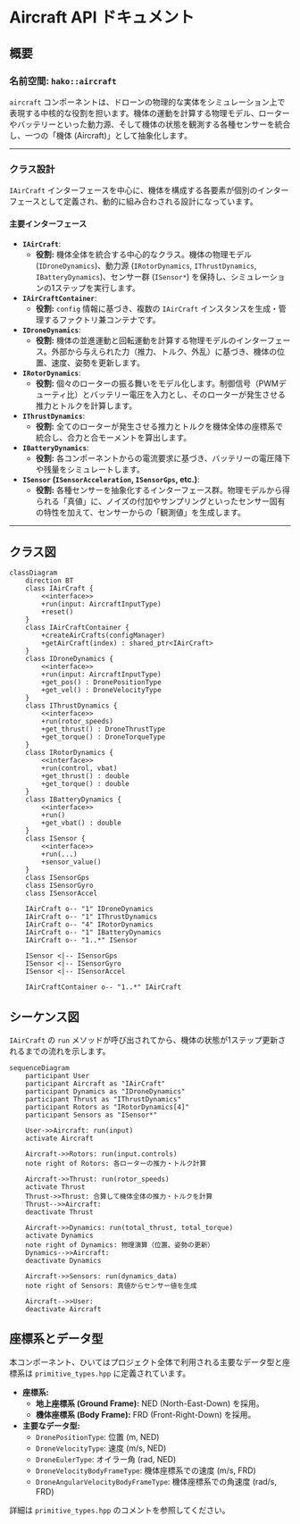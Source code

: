 # Aircraft API ドキュメント

## 概要

### 名前空間: `hako::aircraft`

`aircraft` コンポーネントは、ドローンの物理的な実体をシミュレーション上で表現する中核的な役割を担います。機体の運動を計算する物理モデル、ローターやバッテリーといった動力源、そして機体の状態を観測する各種センサーを統合し、一つの「機体 (Aircraft)」として抽象化します。

---

### クラス設計

`IAirCraft` インターフェースを中心に、機体を構成する各要素が個別のインターフェースとして定義され、動的に組み合わされる設計になっています。

#### **主要インターフェース**

-   **`IAirCraft`**:
    -   **役割:** 機体全体を統合する中心的なクラス。機体の物理モデル (`IDroneDynamics`)、動力源 (`IRotorDynamics`, `IThrustDynamics`, `IBatteryDynamics`)、センサー群 (`ISensor*`) を保持し、シミュレーションの1ステップを実行します。
-   **`IAirCraftContainer`**:
    -   **役割:** `config` 情報に基づき、複数の `IAirCraft` インスタンスを生成・管理するファクトリ兼コンテナです。
-   **`IDroneDynamics`**:
    -   **役割:** 機体の並進運動と回転運動を計算する物理モデルのインターフェース。外部から与えられた力（推力、トルク、外乱）に基づき、機体の位置、速度、姿勢を更新します。
-   **`IRotorDynamics`**:
    -   **役割:** 個々のローターの振る舞いをモデル化します。制御信号（PWMデューティ比）とバッテリー電圧を入力とし、そのローターが発生させる推力とトルクを計算します。
-   **`IThrustDynamics`**:
    -   **役割:** 全てのローターが発生させる推力とトルクを機体全体の座標系で統合し、合力と合モーメントを算出します。
-   **`IBatteryDynamics`**:
    -   **役割:** 各コンポーネントからの電流要求に基づき、バッテリーの電圧降下や残量をシミュレートします。
-   **`ISensor` (`ISensorAcceleration`, `ISensorGps`, etc.)**:
    -   **役割:** 各種センサーを抽象化するインターフェース群。物理モデルから得られる「真値」に、ノイズの付加やサンプリングといったセンサー固有の特性を加えて、センサーからの「観測値」を生成します。

---

## クラス図

```mermaid
classDiagram
    direction BT
    class IAirCraft {
        <<interface>>
        +run(input: AircraftInputType)
        +reset()
    }
    class IAirCraftContainer {
        +createAirCrafts(configManager)
        +getAirCraft(index) : shared_ptr<IAirCraft>
    }
    class IDroneDynamics {
        <<interface>>
        +run(input: AircraftInputType)
        +get_pos() : DronePositionType
        +get_vel() : DroneVelocityType
    }
    class IThrustDynamics {
        <<interface>>
        +run(rotor_speeds)
        +get_thrust() : DroneThrustType
        +get_torque() : DroneTorqueType
    }
    class IRotorDynamics {
        <<interface>>
        +run(control, vbat)
        +get_thrust() : double
        +get_torque() : double
    }
    class IBatteryDynamics {
        <<interface>>
        +run()
        +get_vbat() : double
    }
    class ISensor {
        <<interface>>
        +run(...)
        +sensor_value()
    }
    class ISensorGps
    class ISensorGyro
    class ISensorAccel

    IAirCraft o-- "1" IDroneDynamics
    IAirCraft o-- "1" IThrustDynamics
    IAirCraft o-- "4" IRotorDynamics
    IAirCraft o-- "1" IBatteryDynamics
    IAirCraft o-- "1..*" ISensor

    ISensor <|-- ISensorGps
    ISensor <|-- ISensorGyro
    ISensor <|-- ISensorAccel

    IAirCraftContainer o-- "1..*" IAirCraft
```

## シーケンス図

`IAirCraft` の `run` メソッドが呼び出されてから、機体の状態が1ステップ更新されるまでの流れを示します。

```mermaid
sequenceDiagram
    participant User
    participant Aircraft as "IAirCraft"
    participant Dynamics as "IDroneDynamics"
    participant Thrust as "IThrustDynamics"
    participant Rotors as "IRotorDynamics[4]"
    participant Sensors as "ISensor*"

    User->>Aircraft: run(input)
    activate Aircraft

    Aircraft->>Rotors: run(input.controls)
    note right of Rotors: 各ローターの推力・トルク計算

    Aircraft->>Thrust: run(rotor_speeds)
    activate Thrust
    Thrust->>Thrust: 合算して機体全体の推力・トルクを計算
    Thrust-->>Aircraft:
    deactivate Thrust

    Aircraft->>Dynamics: run(total_thrust, total_torque)
    activate Dynamics
    note right of Dynamics: 物理演算（位置、姿勢の更新）
    Dynamics-->>Aircraft:
    deactivate Dynamics

    Aircraft->>Sensors: run(dynamics_data)
    note right of Sensors: 真値からセンサー値を生成

    Aircraft-->>User:
    deactivate Aircraft
```

## 座標系とデータ型

本コンポーネント、ひいてはプロジェクト全体で利用される主要なデータ型と座標系は `primitive_types.hpp` に定義されています。

-   **座標系:**
    -   **地上座標系 (Ground Frame):** NED (North-East-Down) を採用。
    -   **機体座標系 (Body Frame):** FRD (Front-Right-Down) を採用。
-   **主要なデータ型:**
    -   `DronePositionType`: 位置 (m, NED)
    -   `DroneVelocityType`: 速度 (m/s, NED)
    -   `DroneEulerType`: オイラー角 (rad, NED)
    -   `DroneVelocityBodyFrameType`: 機体座標系での速度 (m/s, FRD)
    -   `DroneAngularVelocityBodyFrameType`: 機体座標系での角速度 (rad/s, FRD)

詳細は `primitive_types.hpp` のコメントを参照してください。